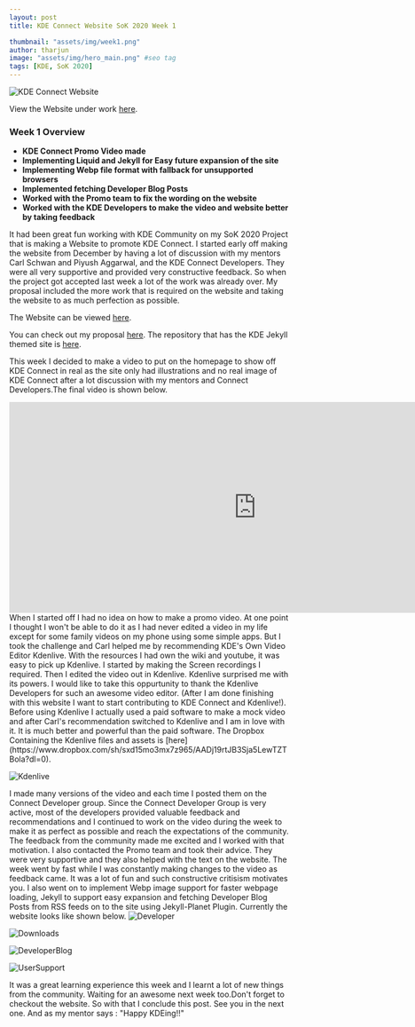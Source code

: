 ```yaml
---
layout: post
title: KDE Connect Website SoK 2020 Week 1

thumbnail: "assets/img/week1.png"
author: tharjun
image: "assets/img/hero_main.png" #seo tag
tags: [KDE, SoK 2020]
---
```


![KDE Connect Website]( /kdeblog/assets/img/week1.png "KDE Connect Website")

View the Website under work [here](https://tharjun.github.io).

### Week 1 Overview
* **KDE Connect Promo Video made**
* **Implementing Liquid and Jekyll for Easy future expansion of the site**
* **Implementing Webp file format with fallback for unsupported browsers**
* **Implemented fetching Developer Blog Posts**
* **Worked with the Promo team to fix the wording on the website**
* **Worked with the KDE Developers to make the video and website better by taking feedback**








It had been great fun working with KDE Community on my SoK 2020 Project that is making a Website to promote KDE Connect. I started early off making the website from December by having a lot of discussion with my mentors Carl Schwan and Piyush Aggarwal, and the KDE Connect Developers. They were all very supportive and provided very constructive feedback. So when the project got accepted last week a lot of the work was already over. My proposal included the more work that is required on the website and taking the website to as much perfection as possible. 

The Website can be viewed [here](https://tharjun.github.io).

You can check out my proposal [here](http://bit.ly/2MFYORu). The repository that has the KDE Jekyll themed site is [here](https://invent.kde.org/arjunth/kde-connect). 

This week I decided to make a video to put on the homepage to show off KDE Connect in real as the site only had illustrations and no real image of KDE Connect after a lot discussion with my mentors and Connect Developers.The final video is shown below.
<div style="text-align:center;">
<iframe width="890" height="380" src="https://www.youtube.com/embed/L2Al1B3X1lQ" frameborder="0" allow="accelerometer; autoplay; encrypted-media; gyroscope; picture-in-picture" allowfullscreen></iframe>
</div>
When I started off I had no idea on how to make a promo video. At one point I thought I won't be able to do it as I had never edited a video in my life except for some family videos on my phone using some simple apps. But I took the challenge and Carl helped me by recommending  KDE's Own Video Editor Kdenlive. With the resources I had own the wiki and youtube, it was easy to pick up Kdenlive. I started by making the Screen recordings I required. Then I edited the video out in Kdenlive. Kdenlive surprised me with its powers. I would like to take this oppurtunity to thank the Kdenlive Developers for such an awesome video editor. (After I am done finishing with this website I want to start contributing to KDE Connect and Kdenlive!). Before using Kdenlive I actually used a paid software to make a mock video and after Carl's recommendation switched to Kdenlive and I am in love with it. It is much better and powerful than the paid software. The Dropbox Containing the Kdenlive files and assets is [here](https://www.dropbox.com/sh/sxd15mo3mx7z965/AADj19rtJB3Sja5LewTZTBola?dl=0). 

![Kdenlive]( /kdeblog/assets/img/kdenlive.png "Kdenlive")


I made many versions of the video and each time I posted them on the Connect Developer group. Since the Connect Developer Group is very active, most of the developers provided valuable feedback and recommendations and I continued to work on the video during the week to make it as perfect as possible and reach the expectations of the community. The feedback from the community made me excited and I worked with that motivation. I also contacted the Promo team and took their advice. They were very supportive and they also helped with the text on the website. The week went by fast while I was constantly making changes to the video as feedback came. It was a lot of fun and such constructive critisism motivates you. I also went on to implement Webp image support for faster webpage loading, Jekyll to support easy expansion and fetching Developer Blog Posts from RSS feeds on to the site using Jekyll-Planet Plugin. Currently the website looks like shown below.
![Developer]( /kdeblog/assets/img/dev.png "Developer")












![Downloads]( /kdeblog/assets/img/downloads.png "Downloads")






![DeveloperBlog]( /kdeblog/assets/img/kdedevblogs.png "Developer Blogs")






![UserSupport]( /kdeblog/assets/img/usersupport.png "User Support")




It was a great learning experience this week and I learnt a lot of new things from the community. Waiting for an awesome next week too.Don't forget to checkout the website.  So with that I conclude this post. See you in the next one. And as my mentor says : "Happy KDEing!!"



